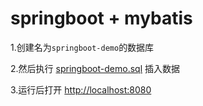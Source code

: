 # springboot + mybatis

1.创建名为`springboot-demo`的数据库

2.然后执行 [springboot-demo.sql](src\main\resources\sql\springboot-demo.sql) 插入数据

3.运行后打开 [http://localhost:8080](http://localhost:8080)
